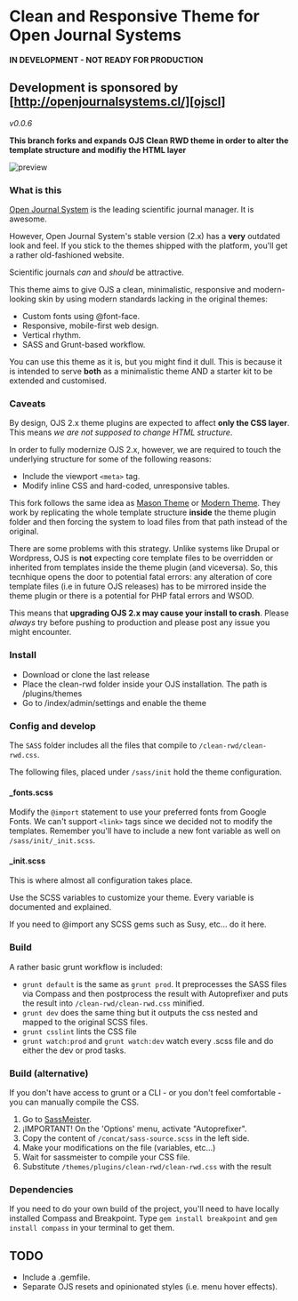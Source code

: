 # Clean and Responsive Theme for Open Journal Systems
__IN DEVELOPMENT - NOT READY FOR PRODUCTION__
## Development is sponsored by [http://openjournalsystems.cl/][ojscl]
*v0.0.6*

__This branch forks and expands OJS Clean RWD theme in order to alter the template structure and modifiy the HTML layer__

![preview](http://i66.tinypic.com/2eeviw4.jpg)

### What is this

[Open Journal System][ojs] is the leading scientific journal manager. It is awesome.

However, Open Journal System's stable version (2.x) has a __very__ outdated look and feel. If you stick to the themes shipped with the platform, you'll get a rather old-fashioned website.

Scientific journals *can* and *should* be attractive.

This theme aims to give OJS a clean, minimalistic, responsive and modern-looking skin by using modern standards lacking in the original themes:

- Custom fonts using @font-face.
- Responsive, mobile-first web design.
- Vertical rhythm.
- SASS and Grunt-based workflow.

You can use this theme as it is, but you might find it dull. This is because it is intended to serve __both__ as a minimalistic theme AND a starter kit to be extended and customised.


### Caveats

By design, OJS 2.x theme plugins are expected to affect __only the CSS layer__. This means *we are not supposed to change HTML structure*.

In order to fully modernize OJS 2.x, however, we are required to touch the underlying structure for some of the following reasons:

- Include the viewport `<meta>` tag.
- Modify inline CSS and hard-coded, unresponsive tables.

This fork follows the same idea as [Mason Theme][mason] or [Modern Theme][modern]. They work by replicating the whole template structure __inside__ the theme plugin folder and then forcing the system to load files from that path instead of the original. 

There are some problems with this strategy. Unlike systems like Drupal or Wordpress, OJS is __not__ expecting core template files to be overridden or inherited from templates inside the theme plugin (and viceversa). So, this tecnhique opens the door to potential fatal errors: any alteration of core template files (i.e in future OJS releases) has to be mirrored inside the theme plugin or there is a potential for PHP fatal errors and WSOD.

This means that __upgrading OJS 2.x may cause your install to crash__. Please *always* try before pushing to production and please post any issue you might encounter.


### Install

- Download or clone the last release
- Place the clean-rwd folder inside your OJS installation. The path is /plugins/themes
- Go to /index/admin/settings and enable the theme

### Config and develop

The `SASS` folder includes all the files that compile to `/clean-rwd/clean-rwd.css`.

The following files, placed under `/sass/init` hold the theme configuration.

#### _fonts.scss

Modify the `@import` statement to use your preferred fonts from Google Fonts. We can't support `<link>` tags since we decided not to modify the templates. 
Remember you'll have to include a new font variable as well on `/sass/init/_init.scss`.

#### _init.scss

This is where almost all configuration takes place. 

Use the SCSS variables to customize your theme. Every variable is documented and explained.

If you need to @import any SCSS gems such as Susy, etc... do it here.

### Build

A rather basic grunt workflow is included:
- `grunt default` is the same as `grunt prod`. It preprocesses the SASS files via Compass and then postprocess the result with Autoprefixer and puts the result into `/clean-rwd/clean-rwd.css` minified.
- `grunt dev` does the same thing but it outputs the css nested and mapped to the original SCSS files.
- `grunt csslint` lints the CSS file
- `grunt watch:prod` and `grunt watch:dev` watch every .scss file and do either the dev or prod tasks.

### Build (alternative)

If you don't have access to grunt or a CLI - or you don't feel comfortable - you can manually compile the CSS.

1. Go to [SassMeister](http://www.sassmeister.com).
2. ¡IMPORTANT! On the 'Options' menu, activate "Autoprefixer".
3. Copy the content of `/concat/sass-source.scss` in the left side.
4. Make your modifications on the file (variables, etc...)
5. Wait for sassmeister to compile your CSS file.
6. Substitute `/themes/plugins/clean-rwd/clean-rwd.css` with the result

### Dependencies

If you need to do your own build of the project, you'll need to have locally installed Compass and Breakpoint.
Type `gem install breakpoint` and `gem install compass` in your terminal to get them.

## TODO

- Include a .gemfile.
- Separate OJS resets and opinionated styles (i.e. menu hover effects).



[ojs]: https://pkp.sfu.ca/ojs/
[ojscl]: http://openjournalsystems.cl/
[mason]: https://github.com/masonpublishing/OJS-Theme
[modern]: https://github.com/cu-library/OJS-Modern-Theme